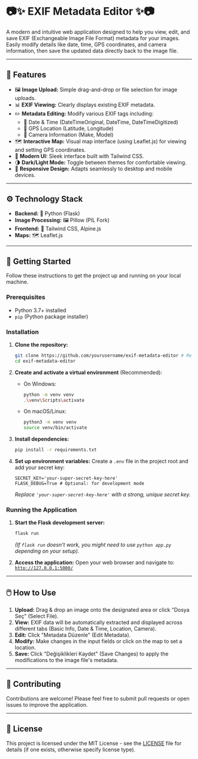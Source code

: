 # 📷✨ EXIF Metadata Editor ✨📷

A modern and intuitive web application designed to help you view, edit, and save EXIF (Exchangeable Image File Format) metadata for your images. Easily modify details like date, time, GPS coordinates, and camera information, then save the updated data directly back to the image file.

---

## 🌟 Features

*   🖼️ **Image Upload:** Simple drag-and-drop or file selection for image uploads.
*   📊 **EXIF Viewing:** Clearly displays existing EXIF metadata.
*   ✏️ **Metadata Editing:** Modify various EXIF tags including:
    *   📅 Date & Time (DateTimeOriginal, DateTime, DateTimeDigitized)
    *   📍 GPS Location (Latitude, Longitude)
    *   📸 Camera Information (Make, Model)
*   🗺️ **Interactive Map:** Visual map interface (using Leaflet.js) for viewing and setting GPS coordinates.
*   🎨 **Modern UI:** Sleek interface built with Tailwind CSS.
*   🌗 **Dark/Light Mode:** Toggle between themes for comfortable viewing.
*   📱 **Responsive Design:** Adapts seamlessly to desktop and mobile devices.

---

## ⚙️ Technology Stack

*   **Backend:** 🐍 Python (Flask)
*   **Image Processing:** 🖼️ Pillow (PIL Fork)
*   **Frontend:** 🎨 Tailwind CSS, Alpine.js
*   **Maps:** 🗺️ Leaflet.js

---

## 🚀 Getting Started

Follow these instructions to get the project up and running on your local machine.

### Prerequisites

*   Python 3.7+ installed
*   `pip` (Python package installer)

### Installation

1.  **Clone the repository:**
    ```bash
    git clone https://github.com/yourusername/exif-metadata-editor # Replace with your repo URL
    cd exif-metadata-editor
    ```

2.  **Create and activate a virtual environment** (Recommended):

    *   On Windows:
        ```bash
        python -m venv venv
        .\venv\Scripts\activate
        ```
    *   On macOS/Linux:
        ```bash
        python3 -m venv venv
        source venv/bin/activate
        ```

3.  **Install dependencies:**
    ```bash
    pip install -r requirements.txt
    ```

4.  **Set up environment variables:**
    Create a `.env` file in the project root and add your secret key:
    ```
    SECRET_KEY='your-super-secret-key-here'
    FLASK_DEBUG=True # Optional: for development mode
    ```
    *Replace `'your-super-secret-key-here'` with a strong, unique secret key.* 

### Running the Application

1.  **Start the Flask development server:**
    ```bash
    flask run
    ```
    *(If `flask run` doesn't work, you might need to use `python app.py` depending on your setup).* 

2.  **Access the application:**
    Open your web browser and navigate to:
    [`http://127.0.0.1:5000/`](http://127.0.0.1:5000/)

---

## 🖱️ How to Use

1.  **Upload:** Drag & drop an image onto the designated area or click "Dosya Seç" (Select File).
2.  **View:** EXIF data will be automatically extracted and displayed across different tabs (Basic Info, Date & Time, Location, Camera).
3.  **Edit:** Click "Metadata Düzenle" (Edit Metadata).
4.  **Modify:** Make changes in the input fields or click on the map to set a location.
5.  **Save:** Click "Değişiklikleri Kaydet" (Save Changes) to apply the modifications to the image file's metadata.

---

## 🤝 Contributing

Contributions are welcome! Please feel free to submit pull requests or open issues to improve the application.

---

## 📄 License

This project is licensed under the MIT License - see the [LICENSE](LICENSE) file for details (if one exists, otherwise specify license type). 